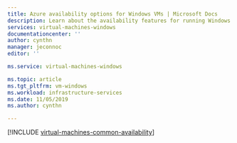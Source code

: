 ```yaml
---
title: Azure availability options for Windows VMs | Microsoft Docs
description: Learn about the availability features for running Windows virtual machines in Azure
services: virtual-machines-windows
documentationcenter: ''
author: cynthn
manager: jeconnoc
editor: ''

ms.service: virtual-machines-windows

ms.topic: article
ms.tgt_pltfrm: vm-windows
ms.workload: infrastructure-services
ms.date: 11/05/2019
ms.author: cynthn

---
```

[!INCLUDE [virtual-machines-common-availability](../../../includes/virtual-machines-common-availability.md)]

